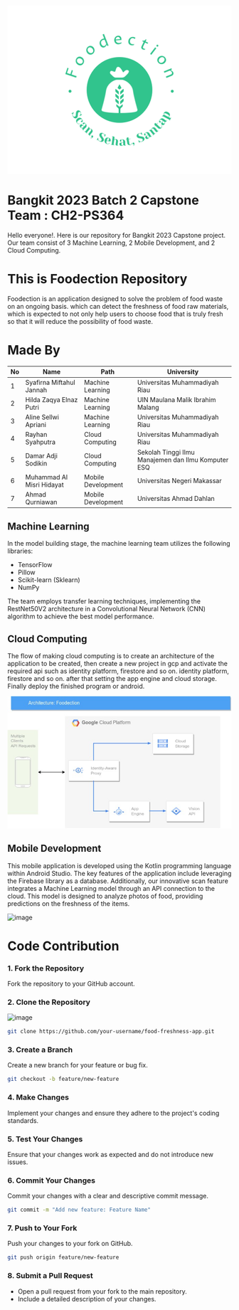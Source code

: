 <img src="foodection-high-resolution-logo.png" />

# Bangkit 2023 Batch 2 Capstone Team : CH2-PS364

Hello everyone!. Here is our repository for Bangkit 2023 Capstone project. Our team consist of 3 Machine Learning, 2 Mobile Development, and 2 Cloud Computing.

# This is Foodection Repository
Foodection is an application designed to solve the problem of food waste on an ongoing basis. which can detect the freshness of food raw materials, which is expected to not only help users to choose food that is truly fresh so that it will reduce the possibility of food waste.

# Made By 
|  No |             Name                  |        Path        |                  University                         |
| --- | --------------------------------- | ------------------ | --------------------------------------------------- |
| 1   | Syafirna Miftahul Jannah          | Machine Learning   | Universitas Muhammadiyah Riau                       |
| 2   | Hilda Zaqya Elnaz Putri           | Machine Learning   | UIN Maulana Malik Ibrahim Malang                    |
| 3   | Aline Sellwi Apriani              | Machine Learning   | Universitas Muhammadiyah Riau                       |
| 4   | Rayhan Syahputra                  | Cloud Computing    | Universitas Muhammadiyah Riau                       |
| 5   | Damar Adji Sodikin                | Cloud Computing    | Sekolah Tinggi Ilmu Manajemen dan Ilmu Komputer ESQ |
| 6   | Muhammad Al Misri Hidayat         | Mobile Development | Universitas Negeri Makassar                         |
| 7   | Ahmad Qurniawan                   | Mobile Development | Universitas Ahmad Dahlan                            |


## Machine Learning
In the model building stage, the machine learning team utilizes the following libraries:

- TensorFlow
- Pillow
- Scikit-learn (Sklearn)
- NumPy

The team employs transfer learning techniques, implementing the RestNet50V2 architecture in a Convolutional Neural Network (CNN) algorithm to achieve the best model performance.


## Cloud Computing
The flow of making cloud computing is to create an architecture of the application to be created, then create a new project in gcp and activate the required api such as identity platform, firestore and so on. identity platform, firestore and so on. after that setting the app engine and cloud storage. Finally deploy the finished program or android.

<img src="cloud-architecture-foodection.jpg" />

## Mobile Development
This mobile application is developed using the Kotlin programming language within Android Studio. The key features of the application include leveraging the Firebase library as a database. Additionally, our innovative scan feature integrates a Machine Learning model through an API connection to the cloud. This model is designed to analyze photos of food, providing predictions on the freshness of the items.

<img width="393" alt="image" src="https://github.com/hildazaqya/project-capstone/assets/100751818/8a49ab1c-e44a-4c64-8cc2-dbf1eeb86141">

#  Code Contribution
### 1. Fork the Repository 

Fork the repository to your GitHub account.

### 2. Clone the Repository

<img width="258" alt="image" src="https://github.com/hildazaqya/project-capstone/assets/100751818/9b3d3d1d-abc1-4376-a592-efdf980f2349">


```bash
git clone https://github.com/your-username/food-freshness-app.git
```

### 3. Create a Branch

Create a new branch for your feature or bug fix.

```bash
git checkout -b feature/new-feature
```

### 4. Make Changes

Implement your changes and ensure they adhere to the project's coding standards.

### 5. Test Your Changes

Ensure that your changes work as expected and do not introduce new issues.

### 6. Commit Your Changes

Commit your changes with a clear and descriptive commit message.

```bash
git commit -m "Add new feature: Feature Name"
```

### 7. Push to Your Fork

Push your changes to your fork on GitHub.

```bash
git push origin feature/new-feature
```

### 8. Submit a Pull Request
- Open a pull request from your fork to the main repository.
- Include a detailed description of your changes.
